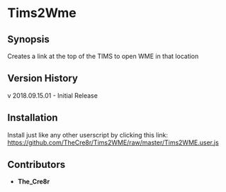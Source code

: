 # Tims2Wme

## Synopsis

Creates a link at the top of the TIMS to open WME in that location

## Version History

v 2018.09.15.01 - Initial Release

## Installation

Install just like any other userscript by clicking this link:
https://github.com/TheCre8r/Tims2WME/raw/master/Tims2WME.user.js


## Contributors

* **The_Cre8r**
